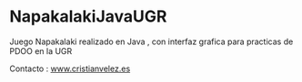 # NapakalakiJavaUGR
Juego Napakalaki realizado en Java , con interfaz grafica para practicas de PDOO en la UGR

Contacto : www.cristianvelez.es
